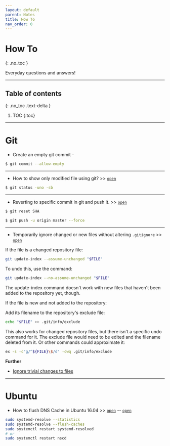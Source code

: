 ```yaml
---
layout: default
parent: Notes
title: How To
nav_order: 0
---
```


# How To
{: .no_toc }

Everyday questions and answers!

---

## Table of contents
{: .no_toc .text-delta }

1. TOC
{:toc}


---

# Git

- Create an empty git commit -

```sh
$ git commit --allow-empty
```

---

 - How to show only modified file using git? >> [`open`](https://stackoverflow.com/questions/10018533/is-it-possible-to-git-status-only-modified-files)

 ```sh
 $ git status -uno -sb
 ```

---

- Reverting to specific commit in git and push it. >> [`open`](https://stackoverflow.com/questions/3639115/reverting-to-a-specific-commit-based-on-commit-id-with-git)

```sh
$ git reset SHA

$ git push -u origin master --force
```
---

- Temporarily ignore changed or new files without altering `.gitignore` >> [`open`](https://gist.github.com/sloanlance/0f0cb5e9819e11d698a26a623bc649f4)

If the file is a changed repository file:

```sh
git update-index --assume-unchanged "$FILE"
````

To undo this, use the command:

```sh
git update-index --no-assume-unchanged "$FILE"
````

The update-index command doesn't work with new files that haven't been added to the repository yet, though.

If the file is new and not added to the repository:

Add its filename to the repository's exclude file:

```sh
echo "$FILE" >> .git/info/exclude
```

This also works for changed repository files, but there isn't a specific undo command for it. The exclude file would need to be edited and the filename deleted from it. Or other commands could approximate it:

```sh
ex -s -c"g/^${FILE}\$/d" -cwq .git/info/exclude
```
__Further__

- [Ignore trivial changes to files](https://stackoverflow.com/questions/13442130/git-temporarily-ignore-trivial-changes-to-files)

---

# Ubuntu

- How to flush DNS Cache in Ubuntu 16.04 >> [`open`](https://linuxhint.com/flush_dns_cache_ubuntu/) -- [`open`](https://help.dreamhost.com/hc/en-us/articles/214981288-Flushing-your-DNS-cache-in-Mac-OS-X-and-Linux)

```sh
sudo systemd-resolve --statistics
sudo systemd-resolve --flush-caches
sudo systemctl restart systemd-resolved
# or
sudo systemctl restart nscd
```
